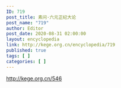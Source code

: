 ```yaml
---
ID: 719
post_title: 素问·六元正纪大论
post_name: "719"
author: Editor
post_date: 2020-08-31 02:00:00
layout: encyclopedia
link: http://kege.org.cn/encyclopedia/719
published: true
tags: [ ]
categories: [ ]
---
```

http://kege.org.cn/546